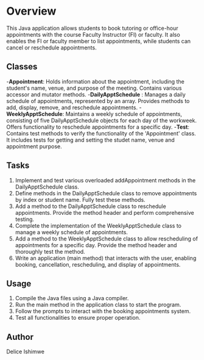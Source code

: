 # Overview

This Java application allows students to book tutoring or office-hour appointments with the course Faculty Instructor (FI) or faculty. It also enables the FI or faculty member to list appointments, while students can cancel or reschedule appointments.

## Classes

-**Appointment**: Holds information about the appointment, including the student's name, venue, and purpose of the meeting. Contains various accessor and mutator methods.
-**DailyApptSchedule** : Manages a daily schedule of appointments, represented by an array. Provides methods to add, display, remove, and reschedule appointments.
-**WeeklyApptSchedule**: Maintains a weekly schedule of appointments, consisting of five DailyApptSchedule objects for each day of the workweek. Offers functionality to reschedule appointments for a specific day.
-**Test**: Contains test methods to verify the functionality of the 'Appointment' class. It includes tests for getting and setting the studet name, venue and appointment purpose. 

## Tasks
1. Implement and test various overloaded addAppointment methods in the DailyApptSchedule class.
2. Define methods in the DailyApptSchedule class to remove appointments by index or student name. Fully test these methods.
3. Add a method to the DailyApptSchedule class to reschedule appointments. Provide the method header and perform comprehensive testing.
4. Complete the implementation of the WeeklyApptSchedule class to manage a weekly schedule of appointments.
5. Add a method to the WeeklyApptSchedule class to allow rescheduling of appointments for a specific day. Provide the method header and thoroughly test the method.
6. Write an application (main method) that interacts with the user, enabling booking, cancellation, rescheduling, and display of appointments.

## Usage

1. Compile the Java files using a Java compiler.
2. Run the main method in the application class to start the program.
3. Follow the prompts to interact with the booking appointments system.
4. Test all functionalities to ensure proper operation.

## Author
Delice Ishimwe
